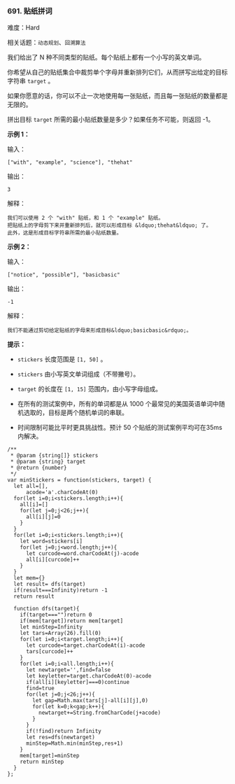 ### 691. 贴纸拼词

难度：Hard

相关话题：`动态规划`、`回溯算法`

我们给出了 N 种不同类型的贴纸。每个贴纸上都有一个小写的英文单词。



你希望从自己的贴纸集合中裁剪单个字母并重新排列它们，从而拼写出给定的目标字符串  `target` 。



如果你愿意的话，你可以不止一次地使用每一张贴纸，而且每一张贴纸的数量都是无限的。



拼出目标 `target`  所需的最小贴纸数量是多少？如果任务不可能，则返回 -1。







**示例 1：** 



输入：



```
["with", "example", "science"], "thehat"
```


输出：



```
3
```


解释：



```
我们可以使用 2 个 "with" 贴纸，和 1 个 "example" 贴纸。
把贴纸上的字母剪下来并重新排列后，就可以形成目标 &ldquo;thehat&ldquo; 了。
此外，这是形成目标字符串所需的最小贴纸数量。
```


**示例 2：** 



输入：



```
["notice", "possible"], "basicbasic"
```


输出：



```
-1
```


解释：



```
我们不能通过剪切给定贴纸的字母来形成目标&ldquo;basicbasic&rdquo;。
```






**提示：** 




* `stickers`  长度范围是 `[1, 50]` 。

* `stickers`  由小写英文单词组成（不带撇号）。

* `target`  的长度在 `[1, 15]` 范围内，由小写字母组成。

* 在所有的测试案例中，所有的单词都是从 1000 个最常见的美国英语单词中随机选取的，目标是两个随机单词的串联。

* 时间限制可能比平时更具挑战性。预计 50 个贴纸的测试案例平均可在35ms内解决。








```
/**
 * @param {string[]} stickers
 * @param {string} target
 * @return {number}
 */
var minStickers = function(stickers, target) {
  let all=[],
      acode='a'.charCodeAt(0)
  for(let i=0;i<stickers.length;i++){
    all[i]=[]
    for(let j=0;j<26;j++){
      all[i][j]=0
    }
  }
  for(let i=0;i<stickers.length;i++){
    let word=stickers[i]
    for(let j=0;j<word.length;j++){
      let curcode=word.charCodeAt(j)-acode
      all[i][curcode]++
    }
  }
  let mem={}
  let result= dfs(target)
  if(result===Infinity)return -1
  return result
  
  function dfs(target){
    if(target==="")return 0
    if(mem[target])return mem[target]
    let minStep=Infinity
    let tars=Array(26).fill(0)
    for(let i=0;i<target.length;i++){
      let curcode=target.charCodeAt(i)-acode
      tars[curcode]++
    }
    for(let i=0;i<all.length;i++){
      let newtarget='',find=false
      let keyletter=target.charCodeAt(0)-acode
      if(all[i][keyletter]===0)continue
      find=true
      for(let j=0;j<26;j++){
        let gap=Math.max(tars[j]-all[i][j],0)
        for(let k=0;k<gap;k++){
          newtarget+=String.fromCharCode(j+acode)
        }
      }
      if(!find)return Infinity
      let res=dfs(newtarget)
      minStep=Math.min(minStep,res+1)
    }
    mem[target]=minStep
    return minStep
  }
};
```

